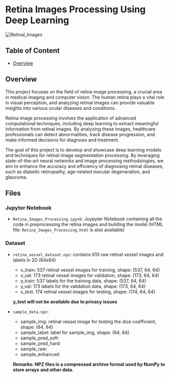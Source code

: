 # Retina Images Processing Using Deep Learning

![Retinal_Images](https://github.com/Cheung-Chak-Hang-Billy/Retina-Images-Processing/assets/148378750/9c53d40e-9f4e-41b7-b4fe-422d1d724f10)

## Table of Content
- [Overview](#Overview)

## Overview
This project focuses on the field of retina image processing, a crucial area in medical imaging and computer vision. The human retina plays a vital role in visual perception, and analyzing retinal images can provide valuable insights into various ocular diseases and conditions.

Retina image processing involves the application of advanced computational techniques, including deep learning to extract meaningful information from retinal images. By analyzing these images, healthcare professionals can detect abnormalities, track disease progression, and make informed decisions for diagnosis and treatment.

The goal of this project is to develop and showcase deep learning models and techniques for retinal image segmentation processing. By leveraging state-of-the-art neural networks and image processing methodologies, we aim to enhance the accuracy and efficiency of diagnosing retinal diseases, such as diabetic retinopathy, age-related macular degeneration, and glaucoma.

## Files
### Jupyter Notebook
- ```Retina_Images_Processing.ipynb```: Juypyter Notebook containing all the code in preprocessing the retina images and building the model
(HTML file: ```Retina_Images_Processing.html``` is also available)

### Dataset
- ```retina_vessel_dataset.npz```: contains 610 raw retinal vessel images and labels in 2D (64x64)
  - x_train: 537 retinal vessel images for training, shape: (537, 64, 64)
  - x_val: 173 retinal vessel images for validation, shape: (173, 64, 64)
  - y_train: 537 labels for the training data, shape: (537, 64, 64)
  - y_val: 173 labels for the validation data, shape: (173, 64, 64)
  - x_test: 174 retinal vessel images for testing, shape: (174, 64, 64)
  
  **y_test will not be available due to privacy issues** 

- ```sample_data.npz```:
  - sample_img: retinal vessel image for testing the dice coefficient, shape: (64, 64)
  - sample_label: label for sample_img, shape: (64, 64)
  - sample_pred_soft: 
  - sample_pred_hard:
  - sample_raw: 
  - sample_enhanced:
  
  **Remarks: NPZ files is a compressed archive format used by NumPy to store arrays and other data.**
